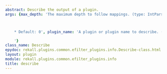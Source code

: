 ```yaml
---
abstract: Describe the output of a plugin.
args: {max_depth: 'The maximum depth to follow mappings. (type: IntParser)



    * Default: 0', plugin_name: 'A plugin or plugin name to describe. (type: String)

    '}
class_name: Describe
epydoc: rekall.plugins.common.efilter_plugins.info.Describe-class.html
layout: plugin
module: rekall.plugins.common.efilter_plugins.info
title: describe
---
```

